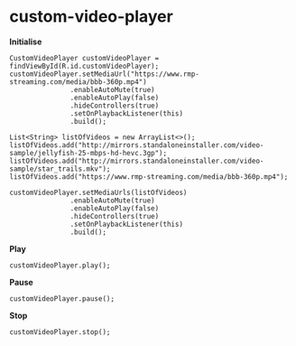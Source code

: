 # custom-video-player

<b>Initialise</b>

    CustomVideoPlayer customVideoPlayer = findViewById(R.id.customVideoPlayer);     
    customVideoPlayer.setMediaUrl("https://www.rmp-streaming.com/media/bbb-360p.mp4")
                   .enableAutoMute(true)
                   .enableAutoPlay(false)
                   .hideControllers(true)
                   .setOnPlaybackListener(this)
                   .build();
                   
    List<String> listOfVideos = new ArrayList<>();
    listOfVideos.add("http://mirrors.standaloneinstaller.com/video-sample/jellyfish-25-mbps-hd-hevc.3gp");
    listOfVideos.add("http://mirrors.standaloneinstaller.com/video-sample/star_trails.mkv");
    listOfVideos.add("https://www.rmp-streaming.com/media/bbb-360p.mp4");
    
    customVideoPlayer.setMediaUrls(listOfVideos)
                   .enableAutoMute(true)
                   .enableAutoPlay(false)
                   .hideControllers(true)
                   .setOnPlaybackListener(this)
                   .build();

<b>Play</b>
      
    customVideoPlayer.play();

<b>Pause</b>
     
    customVideoPlayer.pause();

<b>Stop</b>
 
    customVideoPlayer.stop();
